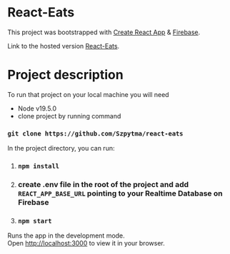 # React-Eats

This project was bootstrapped with [Create React App](https://github.com/facebook/create-react-app) & [Firebase](https://firebase.google.com/).

Link to the hosted version [React-Eats](https://react-eats.netlify.app/).

# Project description

To run that project on your local machine you will need

- Node v19.5.0
- clone project by running command

### `git clone https://github.com/Szpytma/react-eats`

In the project directory, you can run:

1. ### `npm install`
2. ### create .env file in the root of the project and add `REACT_APP_BASE_URL` pointing to your Realtime Database on Firebase
3. ### `npm start`

Runs the app in the development mode.\
Open [http://localhost:3000](http://localhost:3000) to view it in your browser.
